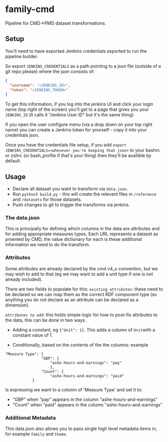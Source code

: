 # family-cmd

Pipeline for CMD->PMD dataset transformations.

## Setup

You'll need to have exported Jenkins credentials exported to run the pipeline builder.

So export `JENKINS_CREDENTIALS` as a path pointing to a json file (outside of a git repo please) where the json consists of:

```json
{
  "username": "<JENKINS_ID>",
  "token": "<JENKINS_TOKEN>"
}
```

To get this information, if you log into the jenkins UI and click your login name (top right of the screen) you'll get to a page that gives you your `JENKINS_ID` (it calls it "Jenkins User ID" but it's the same thing).

If you open the user configure menu (via a drop down on your top right name) you can create a Jenkins token for yourself - copy it into your credentials json.

Once you have the credentials file setup, if you add `export JENKINS_CREDENTIALS=<whevever you're keeping that json>` to your bashrc or zshrc (or bash_profile if that's your thing) then they'll be availible by default. 

## Usage

- Declare all dataset you want to transform via `data.json`.
- Run `python3 build.py` - this will create the relevant files in `/reference` and `/datasets` for those datasets.
- Push changes to git to trigger the transforms via jenkins.


### The data.json

This is principally for defining which columns in the data are attributes and for adding appropriate measures types. Each URL represents a dataset as prsented by CMD, the value dictionary for each is these additional information we need to do the transform.

### Attributes

Some attributes are already declared by the cmd v4_x convention, but we may wish to add to that (eg we may want to add a unit type if one is not already included).

There are two fields to populate for this:
`existing attributes`: these need to be declared so we can map them as the correct RDF component type (so anything you do not declare as an attribute can be declared as a dimension).

`attributes to add`: this holds simple logic for how to post-fix attributes to the data, this can be done in two ways.
- Adding a constant, eg `{"Unit": 1}`. This adds a column of `Unit`with a constant value of 1.

- Conditionally, based on the contents of the the columns: example
```
"Measure Type": {
                "GBP": {
                    "ashe-hours-and-earnings": "pay"
                    },
                "Count": {
                    "ashe-hours-and-earnings": "paid"
            }
```
Is expressing we want to a column of 'Measure Type' and set it to:
- "GBP" when "pay" appears in the column "ashe-hours-and-earnings"
- "Count" when "paid" appears in the column "ashe-hours-and-earnings"
    

### Additional Metadata

This data.json also allows you to pass single high level metadata items in, for example `family` and `theme`.

